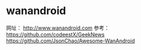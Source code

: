 # wanandroid
网址：
http://www.wanandroid.com
参考：
https://github.com/codeestX/GeekNews
https://github.com/JsonChao/Awesome-WanAndroid
